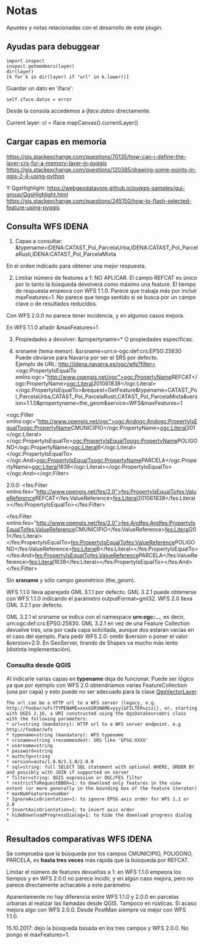 # Notas
Apuntes y notas relacionadas con el desarrollo de este plugin.

## Ayudas para debuggear
```
import inspect
inspect.getmembers(layer)
dir(layer)
[k for k in dir(layer) if "url" in k.lower()]
```
Guardar un dato en 'iface':
```
self.iface.datos = error
```
Desde la consola accedemos a _iface.datos_ directamente.

Current layer:
cl = iface.mapCanvas().currentLayer()

## Cargar capas en memoria
https://gis.stackexchange.com/questions/70135/how-can-i-define-the-layer-crs-for-a-memory-layer-in-pyqgis
https://gis.stackexchange.com/questions/120385/drawing-some-points-in-qgis-2-4-using-python

Y QgsHighlight:
https://webgeodatavore.github.io/pyqgis-samples/gui-group/QgsHighlight.html
https://gis.stackexchange.com/questions/245150/how-to-flash-selected-feature-using-pyqgis


## Consulta WFS IDENA
1. Capas a consultar: &typename=IDENA:CATAST_Pol_ParcelaUrba,IDENA:CATAST_Pol_ParcelaRusti,IDENA:CATAST_Pol_ParcelaMixta
 
En el orden indicado para obtener una mejor respuesta.
 
2. Limitar número de features a 1: NO APLICAR.
El campo REFCAT es único por lo tanto la búsqueda devolverá como máximo una feature.
El tiempo de respuesta empeora con WFS 1.1.0. Parece que trabaja más por incluir maxFeatures=1.
No parece que tenga sentido si se busca por un campo clave o de resultados reducidos.

Con WFS 2.0.0 no parece tener incidencia, y en algunos casos mejora.
 
En WFS 1.1.0 añadir &maxFeatures=1
 
3. Propiedades a devolver: &propertyname=*
O propiedades específicas.

4. srsname (tema menor): &srsname=urn:x-ogc:def:crs:EPSG:25830
Puede obviarse para Navarra por ser el SRS por defecto.  
Ejemplo de URL: http://idena.navarra.es/ogc/wfs?filter=<ogc:PropertyIsEqualTo xmlns:ogc="http://www.opengis.net/ogc"><ogc:PropertyName>REFCAT</ogc:PropertyName><ogc:Literal>201061838</ogc:Literal></ogc:PropertyIsEqualTo>&request=GetFeature&typename=CATAST_Pol_ParcelaUrba,CATAST_Pol_ParcelaRusti,CATAST_Pol_ParcelaMixta&version=1.1.0&propertyname=the_geom&service=WFS&maxFeatures=1

<ogc:Filter xmlns:ogc="http://www.opengis.net/ogc"><ogc:And><ogc:And><ogc:PropertyIsEqualTo><ogc:PropertyName>CMUNICIPIO</ogc:PropertyName><ogc:Literal>201</ogc:Literal></ogc:PropertyIsEqualTo><ogc:PropertyIsEqualTo><ogc:PropertyName>POLIGONO</ogc:PropertyName><ogc:Literal>6</ogc:Literal></ogc:PropertyIsEqualTo></ogc:And><ogc:PropertyIsEqualTo><ogc:PropertyName>PARCELA</ogc:PropertyName><ogc:Literal>1838</ogc:Literal></ogc:PropertyIsEqualTo></ogc:And></ogc:Filter>

2.0.0:
<fes:Filter xmlns:fes="http://www.opengis.net/fes/2.0"><fes:PropertyIsEqualTo><fes:ValueReference>REFCAT</fes:ValueReference><fes:Literal>201061838</fes:Literal></fes:PropertyIsEqualTo></fes:Filter>

<fes:Filter xmlns:fes="http://www.opengis.net/fes/2.0"><fes:And><fes:And><fes:PropertyIsEqualTo><fes:ValueReference>CMUNICIPIO</fes:ValueReference><fes:Literal>201</fes:Literal></fes:PropertyIsEqualTo><fes:PropertyIsEqualTo><fes:ValueReference>POLIGONO</fes:ValueReference><fes:Literal>6</fes:Literal></fes:PropertyIsEqualTo></fes:And><fes:PropertyIsEqualTo><fes:ValueReference>PARCELA</fes:ValueReference><fes:Literal>1838</fes:Literal></fes:PropertyIsEqualTo></fes:And></fes:Filter>

Sin **srsname** y sólo campo geométrico (the_geom).
 
WFS 1.1.0 lleva aparejado GML 3.1.1 por defecto. 
GML 3.2.1 puede obtenerse con WFS 1.1.0 indicando el parámetro outputFormat=gml32.
WFS 2.0 lleva GML 3.2.1 por defecto.

 GML 3.2.1 el srsname se indica con el namespace **urn:ogc:…**, es decir, urn:ogc:def:crs:EPSG:25830.  GML 3.2.1 en vez de una Feature Collection devuelve tres, una por cada capa solicitada, aunque dos estarán vacías en el caso del ejemplo.  Para pedir WFS 2.0: omitir &version o poner el valor &version=2.0. En GeoServer, tirando de Shapes va mucho más lento (distinta implementación).

### Consulta desde QGIS
Al indicarle varias capas en **typename** deja de funcionar. Puede ser lógico ya que por ejemplo con WFS 2.0 obtendríamos varias FeatureCollection (una por capa) y esto puede no ser adecuado para la clase [QgsVectorLayer](https://qgis.org/api/classQgsVectorLayer.html).

```
The url can be a HTTP url to a WFS server (legacy, e.g. http://foobar/wfs?TYPENAME=xxx&SRSNAME=yyy[&FILTER=zzz]), or, starting with QGIS 2.16, a URI constructed using the QgsDataSourceUri class with the following parameters: 
* url=string (mandatory): HTTP url to a WFS server endpoint. e.g http://foobar/wfs 
* typename=string (mandatory): WFS typename 
* srsname=string (recommended): SRS like 'EPSG:XXXX' 
* username=string 
* password=string 
* authcfg=string 
* version=auto/1.0.0/1.1.0/2.0.0 
* sql=string: full SELECT SQL statement with optional WHERE, ORDER BY and possibly with JOIN if supported on server 
* filter=string: QGIS expression or OGC/FES filter 
* restrictToRequestBBOX=1: to download only features in the view extent (or more generally in the bounding box of the feature iterator) 
* maxNumFeatures=number 
* IgnoreAxisOrientation=1: to ignore EPSG axis order for WFS 1.1 or 2.0 
* InvertAxisOrientation=1: to invert axis order 
* hideDownloadProgressDialog=1: to hide the download progress dialog
* 
```

## Resultados comparativas WFS IDENA
Se comprueba que la búsqueda por los campos CMUNICIPIO, POLIGONO, PARCELA, es **hasta tres veces** más rápida que la búsqueda por REFCAT.

Limitar el número de features devueltas a 1: en WFS 1.1.0 empeora los tiempos y en WFS 2.0.0 no parece incidir, y en algún caso mejora, pero no parece directamente achacable a este parámetro.

Aparentemente no hay diferencia entre WFS 1.1.0 y 2.0.0 en parcelas urbanas al realizar las llamadas desde QGIS. Tampoco en rústicas. Si acaso mejora algo con WFS 2.0.0. Desde PostMan siempre va mejor con WFS 1.1.0.

15.10.2017: dejo la búsqueda basada en los tres campos y WFS 2.0.0. No pongo el maxFeatures=1.
